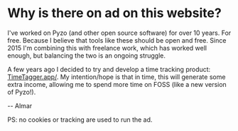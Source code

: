 # Why is there on ad  on this website?

I've worked on Pyzo (and other open source software) for over 10 years.
For free. Because I believe that tools like these should be open and
free. Since 2015 I'm combining this with freelance work, which has
worked well enough, but balancing the two is an ongoing struggle.

A few years ago I decided to try and develop a time tracking product:
[TimeTagger.app/](https://timetagger.app/). My intention/hope is that in time,
this will generate some extra income, allowing me to spend more
time on FOSS (like a new version of Pyzo!).

-- Almar

PS: no cookies or tracking are used to run the ad.
